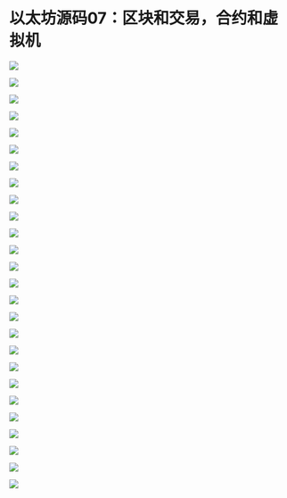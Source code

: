 # 以太坊源码07：区块和交易，合约和虚拟机

![](https://i.imgur.com/KsjdRMo.png)

![](https://i.imgur.com/JLmyW6G.png)

![](https://i.imgur.com/VKmRtwP.png)


![](https://i.imgur.com/GiA8qxH.png)


![](https://i.imgur.com/oFJmyUO.png)


![](https://i.imgur.com/2oUoCPM.png)

![](https://i.imgur.com/fmfVHlw.png)

![](https://i.imgur.com/VBA86mJ.png)

![](https://i.imgur.com/7aAgJg8.png)

![](https://i.imgur.com/PNvvjOa.png)


![](https://i.imgur.com/kMTJkQJ.png)

![](https://i.imgur.com/iTwbfjm.png)

![](https://i.imgur.com/4QFglSm.png)


![](https://i.imgur.com/P4UIWZi.png)


![](https://i.imgur.com/B0R7PVI.png)


![](https://i.imgur.com/MsKu8Gr.png)


![](https://i.imgur.com/Cy5hr7P.png)

![](https://i.imgur.com/gpPP0Sz.png)

![](https://i.imgur.com/lQuBfw0.png)

![](https://i.imgur.com/gjjs6Q2.png)

![](https://i.imgur.com/LJqNW2Z.png)

![](https://i.imgur.com/fv7LokD.png)

![](https://i.imgur.com/gOKmTNq.png)


![](https://i.imgur.com/U4nFWGp.png)

![](https://i.imgur.com/bdHIloL.png)

![](https://i.imgur.com/xGVCm84.png)
